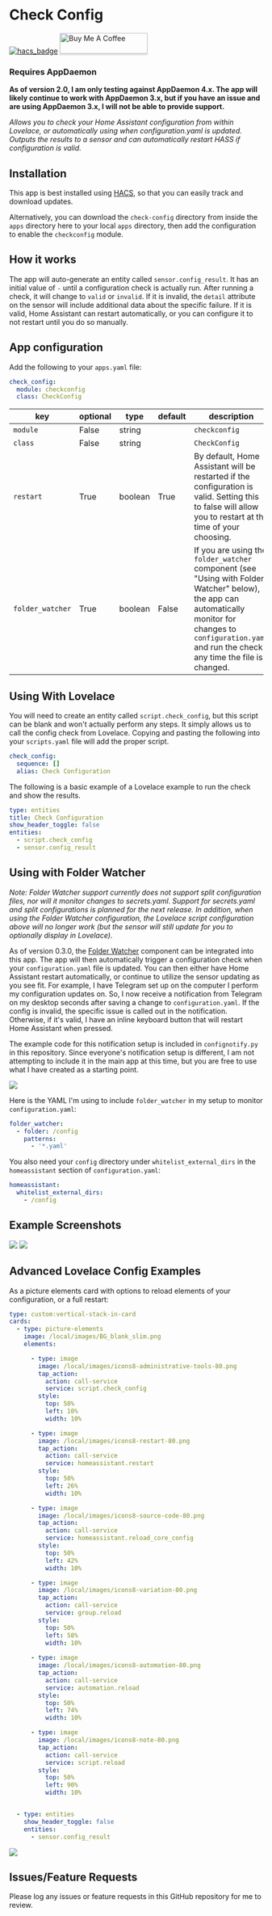 # Check Config
[![hacs_badge](https://img.shields.io/badge/HACS-Default-orange.svg?style=for-the-badge)](https://github.com/custom-components/hacs)
<a href="https://www.buymeacoffee.com/uMhxJCzPS" target="_blank"><img
src="https://www.buymeacoffee.com/assets/img/custom_images/orange_img.png"
alt="Buy Me A Coffee" style="height: 41px !important;width: 174px
!important;box-shadow: 0px 3px 2px 0px rgba(190, 190, 190, 0.5)
!important;-webkit-box-shadow: 0px 3px 2px 0px rgba(190, 190, 190, 0.5)
!important;" ></a>

### Requires AppDaemon

**As of version 2.0, I am only testing against AppDaemon 4.x. The app will likely continue to work with
AppDaemon 3.x, but if you have an issue and are using AppDaemon 3.x, I will not be able to provide support.**

_Allows you to check your Home Assistant configuration from within Lovelace, or
automatically using when configuration.yaml is updated.
Outputs the results to a sensor and can automatically restart HASS if
configuration is valid._

## Installation

This app is best installed using
[HACS](https://github.com/custom-components/hacs), so that you can easily track
and download updates.

Alternatively, you can download the `check-config` directory from inside the `apps` directory here to your
local `apps` directory, then add the configuration to enable the `checkconfig`
module.

## How it works

The app will auto-generate an entity called `sensor.config_result`. It has an
initial value of `-` until a configuration check is actually run. After running
a check, it will change to `valid` or `invalid`. If it is invalid, the `detail`
attribute on the sensor will include additional data about the specific failure.
If it is valid, Home Assistant can restart automatically, or you can configure
it to not restart until you do so manually.

## App configuration

Add the following to your `apps.yaml` file:
```yaml
check_config:
  module: checkconfig
  class: CheckConfig
```

key | optional | type | default | description
-- | -- | -- | -- | --
`module` | False | string | | `checkconfig`
`class` | False | string | | `CheckConfig`
`restart` | True | boolean | True | By default, Home Assistant will be restarted if the configuration is valid. Setting this to false will allow you to restart at the time of your choosing.
`folder_watcher` | True | boolean | False | If you are using the `folder_watcher` component (see "Using with Folder Watcher" below), the app can automatically monitor for changes to `configuration.yaml` and run the check any time the file is changed.

## Using With Lovelace

You will need to create an entity called `script.check_config`, but this script
can be blank and won't actually perform any steps. It simply allows us to call
the config check from Lovelace. Copying and pasting the following into your
`scripts.yaml` file will add the proper script.

```yaml
check_config:
  sequence: []
  alias: Check Configuration
```

The following is a basic example of a Lovelace example to run the check and show
the results.

```yaml
type: entities
title: Check Configuration
show_header_toggle: false
entities:
  - script.check_config
  - sensor.config_result
```

## Using with Folder Watcher
_Note: Folder Watcher support currently does not support split configuration files, nor will it monitor changes to secrets.yaml. Support for secrets.yaml and split configurations is planned for the next release. In addition, when using the Folder Watcher configuration, the Lovelace script configuration above will no longer work (but the sensor will still update for you to optionally display in Lovelace)._

As of version 0.3.0, the [Folder
Watcher](https://www.home-assistant.io/components/folder_watcher/) component can
be integrated into this app. The app will then automatically trigger a
configuration check when your `configuration.yaml` file is updated. You can then
either have Home Assistant restart automatically, or continue to utilize the
sensor updating as you see fit. For example, I have Telegram set up on the
computer I perform my configuration updates on. So, I now receive a notification
from Telegram on my desktop seconds after saving a change to
`configuration.yaml`. If the config is invalid, the specific issue is called out
in the notification. Otherwise, if it's valid, I have an inline keyboard button
that will restart Home Assistant when pressed.

The example code for this notification setup is included in `confignotify.py` in
this repository. Since everyone's notification setup is different, I am not
attempting to include it in the main app at this time, but you are free to use
what I have created as a starting point.

<img
src="https://raw.githubusercontent.com/apop880/config-check/master/telegram.png">

Here is the YAML I'm using to include `folder_watcher` in my setup to monitor
`configuration.yaml`:
```yaml
folder_watcher:
  - folder: /config
    patterns:
      - '*.yaml'
```

You also need your `config` directory under `whitelist_external_dirs` in the
`homeassistant` section of `configuration.yaml`:
```yaml
homeassistant:
  whitelist_external_dirs:
    - /config
```

## Example Screenshots
<img src="https://raw.githubusercontent.com/apop880/config-check/master/lovelace-example.png">
<img
src="https://raw.githubusercontent.com/apop880/config-check/master/result-error.png">

## Advanced Lovelace Config Examples

As a picture elements card with options to reload elements of your
configuration, or a full restart:
```yaml
type: custom:vertical-stack-in-card
cards:
  - type: picture-elements
    image: /local/images/BG_blank_slim.png
    elements:

      - type: image
        image: /local/images/icons8-administrative-tools-80.png
        tap_action:
          action: call-service
          service: script.check_config
        style:
          top: 50%
          left: 10%
          width: 10%

      - type: image
        image: /local/images/icons8-restart-80.png
        tap_action:
          action: call-service
          service: homeassistant.restart
        style:
          top: 50%
          left: 26%
          width: 10%

      - type: image
        image: /local/images/icons8-source-code-80.png
        tap_action:
          action: call-service
          service: homeassistant.reload_core_config
        style:
          top: 50%
          left: 42%
          width: 10%

      - type: image
        image: /local/images/icons8-variation-80.png
        tap_action:
          action: call-service
          service: group.reload
        style:
          top: 50%
          left: 58%
          width: 10%
            
      - type: image
        image: /local/images/icons8-automation-80.png
        tap_action:
          action: call-service
          service: automation.reload
        style:
          top: 50%
          left: 74%
          width: 10%

      - type: image
        image: /local/images/icons8-note-80.png
        tap_action:
          action: call-service
          service: script.reload
        style:
          top: 50%
          left: 90%
          width: 10%


  - type: entities
    show_header_toggle: false
    entities:
      - sensor.config_result
```
<img src="https://raw.githubusercontent.com/apop880/config-check/master/picture-elements-example.jpeg">

## Issues/Feature Requests

Please log any issues or feature requests in this GitHub repository for me to review.
